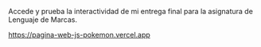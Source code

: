 
Accede y prueba la interactividad de mi entrega final para la asignatura de Lenguaje de Marcas.

https://pagina-web-js-pokemon.vercel.app
